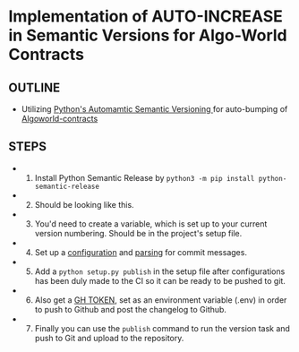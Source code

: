 # Implementation of AUTO-INCREASE in Semantic Versions for Algo-World Contracts

## OUTLINE 

- Utilizing [Python's Automamtic Semantic Versioning ](https://python-semantic-release.readthedocs.io/en/latest/#) for auto-bumping of [Algoworld-contracts](https://github.com/AlgoWorldNFT/algoworld-contracts)


## STEPS 

- 1. Install Python Semantic Release by `python3 -m pip install python-semantic-release`

- 2.  Should be looking like this. 

- 3. You'd need to create a variable, which is set up to your current version numbering. Should be in the project's setup file.  

- 4. Set up a [configuration](https://python-semantic-release.readthedocs.io/en/latest/configuration.html#config-version-source) and [parsing](https://python-semantic-release.readthedocs.io/en/latest/configuration.html#commit-parsing) for commit messages. 

- 5. Add a `python setup.py publish` in the setup file after configurations has been duly made to the CI so it can be ready to be pushed to git. 

- 6. Also get a [GH TOKEN](https://python-semantic-release.readthedocs.io/en/latest/envvars.html#env-gh-token), set as an environment variable (.env) in order to push to Github and post the changelog to Github. 

- 7. Finally you can use the `publish` command to run the version task and push to Git and upload to the repository. 

